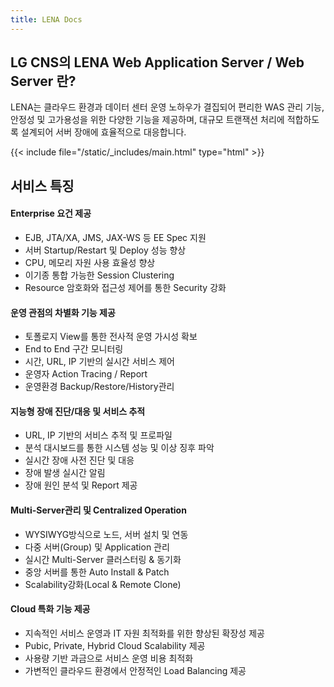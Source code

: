 ```yaml
---
title: LENA Docs
---
```


## LG CNS의 LENA Web Application Server / Web Server 란?
LENA는 클라우드 환경과 데이터 센터 운영 노하우가 결집되어 편리한 WAS 관리 기능, 안정성 및 고가용성을 위한 다양한 기능을 제공하며, 대규모 트랜잭션 처리에 적합하도록 설계되어 서버 장애에 효율적으로 대응합니다.

{{< include file="/static/_includes/main.html" type="html" >}}


## 서비스 특징
#### Enterprise 요건 제공
- EJB, JTA/XA, JMS, JAX-WS 등 EE Spec 지원
- 서버 Startup/Restart 및 Deploy 성능 향상
- CPU, 메모리 자원 사용 효율성 향상
- 이기종 통합 가능한 Session Clustering
- Resource 암호화와 접근성 제어를 통한 Security 강화

#### 운영 관점의 차별화 기능 제공
- 토폴로지 View를 통한 전사적 운영 가시성 확보
- End to End 구간 모니터링
- 시간, URL, IP 기반의 실시간 서비스 제어
- 운영자 Action Tracing / Report
- 운영환경 Backup/Restore/History관리

#### 지능형 장애 진단/대응 및 서비스 추적
- URL, IP 기반의 서비스 추적 및 프로파일
- 분석 대시보드를 통한 시스템 성능 및 이상 징후 파악
- 실시간 장애 사전 진단 및 대응
- 장애 발생 실시간 알림
- 장애 원인 분석 및 Report 제공

#### Multi-Server관리 및 Centralized Operation
- WYSIWYG방식으로 노드, 서버 설치 및 연동
- 다중 서버(Group) 및 Application 관리
- 실시간 Multi-Server 클러스터링 & 동기화
- 중앙 서버를 통한 Auto Install & Patch
- Scalability강화(Local & Remote Clone)

#### Cloud 특화 기능 제공
- 지속적인 서비스 운영과 IT 자원 최적화를 위한 향상된 확장성 제공
- Pubic, Private, Hybrid Cloud Scalability 제공
- 사용량 기반 과금으로 서비스 운영 비용 최적화
- 가변적인 클라우드 환경에서 안정적인 Load Balancing 제공